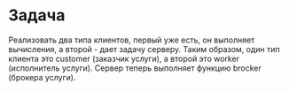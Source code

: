 # Задача

Реализовать два типа клиентов, первый уже есть, он выполняет вычисления, а второй - дает задачу серверу. Таким образом, один тип клиента это customer (заказчик услуги), а второй это worker (исполнитель услуги). Сервер теперь выполняет функцию brocker (брокера услуги).